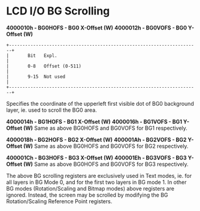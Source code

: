 # LCD I/O BG Scrolling


**4000010h - BG0HOFS - BG0 X-Offset (W)**
**4000012h - BG0VOFS - BG0 Y-Offset (W)**

```
+-----------------------------------------------------------------------+
|       Bit   Expl.                                                     |
|       0-8   Offset (0-511)                                            |
|       9-15  Not used                                                  |
+-----------------------------------------------------------------------+
```

Specifies the coordinate of the upperleft first visible dot of BG0
background layer, ie. used to scroll the BG0 area.

**4000014h - BG1HOFS - BG1 X-Offset (W)**
**4000016h - BG1VOFS - BG1 Y-Offset (W)**
Same as above BG0HOFS and BG0VOFS for BG1 respectively.

**4000018h - BG2HOFS - BG2 X-Offset (W)**
**400001Ah - BG2VOFS - BG2 Y-Offset (W)**
Same as above BG0HOFS and BG0VOFS for BG2 respectively.

**400001Ch - BG3HOFS - BG3 X-Offset (W)**
**400001Eh - BG3VOFS - BG3 Y-Offset (W)**
Same as above BG0HOFS and BG0VOFS for BG3 respectively.

The above BG scrolling registers are exclusively used in Text modes, ie.
for all layers in BG Mode 0, and for the first two layers in BG mode 1.
In other BG modes (Rotation/Scaling and Bitmap modes) above registers
are ignored. Instead, the screen may be scrolled by modifying the BG
Rotation/Scaling Reference Point registers.



